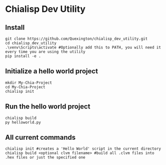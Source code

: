 Chialisp Dev Utility
=======

Install
-------

```
git clone https://github.com/Quexington/chialisp_dev_utility.git
cd chialisp_dev_utility
.\venv\Scripts\activate #Optionally add this to PATH, you will need it every time you are using the utility
pip install -e .
```

Initialize a hello world project
-------
```
mkdir My-Chia-Project
cd My-Chia-Project
chialisp init
```

Run the hello world project
-------
```
chialisp build
py helloworld.py
```

All current commands
-------
```
chialisp init #creates a 'Hello World' script in the current directory
chialisp build <optional clvm filename> #build all .clvm files into .hex files or just the specified one
```
